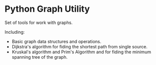 # Python Graph Utility
Set of tools for work with graphs.

Including:
- Basic graph data structures and operations.
- Dijkstra's algorithm for fiding the shortest path from single source.
- Kruskal's algorithm and Prim's Algorithm and for fiding the minimum spanning tree of the graph.


